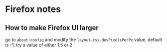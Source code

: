 # Firefox notes

## How to make Firefox UI larger

go to `about:config` and modify the `layout.css.devPixelsPerPx` value, default is -1, try a value of either 1.5 or 2
